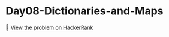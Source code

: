 # Day08-Dictionaries-and-Maps

🔗 [View the problem on HackerRank](https://www.hackerrank.com/challenges/Day08-Dictionaries-and-Maps/problem)

